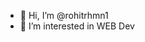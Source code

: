 - 👋 Hi, I’m @rohitrhmn1
- 👀 I’m interested in WEB Dev
<!-- - 👀 I’m interested in WEB Dev
- 🌱 I’m currently learning 
- 💞️ I’m looking to collaborate on web project
- 📫 reach me here
 -->
<!---
rohitrhmn1/rohitrhmn1 is a ✨ special ✨ repository because its `README.md` (this file) appears on your GitHub profile.
You can click the Preview link to take a look at your changes.
--->
